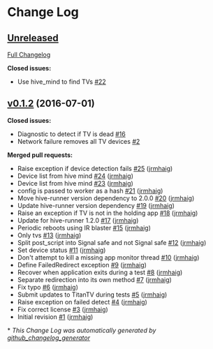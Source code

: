 # Change Log

## [Unreleased](https://github.com/bbc/hive-runner-tv/tree/HEAD)

[Full Changelog](https://github.com/bbc/hive-runner-tv/compare/v0.1.2...HEAD)

**Closed issues:**

- Use hive\_mind to find TVs [\#22](https://github.com/bbc/hive-runner-tv/issues/22)

## [v0.1.2](https://github.com/bbc/hive-runner-tv/tree/v0.1.2) (2016-07-01)
**Closed issues:**

- Diagnostic to detect if TV is dead [\#16](https://github.com/bbc/hive-runner-tv/issues/16)
- Network failure removes all TV devices [\#2](https://github.com/bbc/hive-runner-tv/issues/2)

**Merged pull requests:**

- Raise exception if device detection fails [\#25](https://github.com/bbc/hive-runner-tv/pull/25) ([jrmhaig](https://github.com/jrmhaig))
- Device list from hive mind [\#24](https://github.com/bbc/hive-runner-tv/pull/24) ([jrmhaig](https://github.com/jrmhaig))
- Device list from hive mind [\#23](https://github.com/bbc/hive-runner-tv/pull/23) ([jrmhaig](https://github.com/jrmhaig))
- config is passed to worker as a hash [\#21](https://github.com/bbc/hive-runner-tv/pull/21) ([jrmhaig](https://github.com/jrmhaig))
- Move hive-runner version dependency to 2.0.0 [\#20](https://github.com/bbc/hive-runner-tv/pull/20) ([jrmhaig](https://github.com/jrmhaig))
- Update hive-runner version dependency [\#19](https://github.com/bbc/hive-runner-tv/pull/19) ([jrmhaig](https://github.com/jrmhaig))
- Raise an exception if TV is not in the holding app [\#18](https://github.com/bbc/hive-runner-tv/pull/18) ([jrmhaig](https://github.com/jrmhaig))
- Update for hive-runner 1.2.0 [\#17](https://github.com/bbc/hive-runner-tv/pull/17) ([jrmhaig](https://github.com/jrmhaig))
- Periodic reboots using IR blaster [\#15](https://github.com/bbc/hive-runner-tv/pull/15) ([jrmhaig](https://github.com/jrmhaig))
- Only tvs [\#13](https://github.com/bbc/hive-runner-tv/pull/13) ([jrmhaig](https://github.com/jrmhaig))
- Split post\_script into Signal safe and not Signal safe [\#12](https://github.com/bbc/hive-runner-tv/pull/12) ([jrmhaig](https://github.com/jrmhaig))
- Set device status [\#11](https://github.com/bbc/hive-runner-tv/pull/11) ([jrmhaig](https://github.com/jrmhaig))
- Don't attempt to kill a missing app monitor thread [\#10](https://github.com/bbc/hive-runner-tv/pull/10) ([jrmhaig](https://github.com/jrmhaig))
- Define FailedRedirect exception [\#9](https://github.com/bbc/hive-runner-tv/pull/9) ([jrmhaig](https://github.com/jrmhaig))
- Recover when application exits during a test [\#8](https://github.com/bbc/hive-runner-tv/pull/8) ([jrmhaig](https://github.com/jrmhaig))
- Separate redirection into its own method [\#7](https://github.com/bbc/hive-runner-tv/pull/7) ([jrmhaig](https://github.com/jrmhaig))
- Fix typo [\#6](https://github.com/bbc/hive-runner-tv/pull/6) ([jrmhaig](https://github.com/jrmhaig))
- Submit updates to TitanTV during tests [\#5](https://github.com/bbc/hive-runner-tv/pull/5) ([jrmhaig](https://github.com/jrmhaig))
- Raise exception on failed detect [\#4](https://github.com/bbc/hive-runner-tv/pull/4) ([jrmhaig](https://github.com/jrmhaig))
- Fix correct license [\#3](https://github.com/bbc/hive-runner-tv/pull/3) ([jrmhaig](https://github.com/jrmhaig))
- Initial revision [\#1](https://github.com/bbc/hive-runner-tv/pull/1) ([jrmhaig](https://github.com/jrmhaig))



\* *This Change Log was automatically generated by [github_changelog_generator](https://github.com/skywinder/Github-Changelog-Generator)*